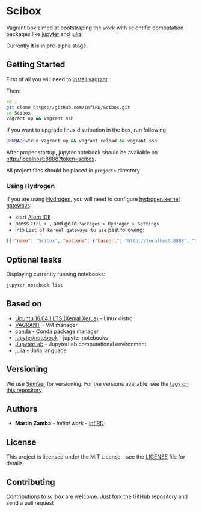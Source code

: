 # Scibox

Vagrant box aimed at bootstraping the work with scientific computation packages
like [jupyter](http://jupyter.org/) and [julia](http://julialang.org/). 

Currently it is in pre-alpha stage.

## Getting Started

First of all you will need to [install vagrant](https://www.vagrantup.com/docs/installation/). 

Then:

```bash
cd ~
git clone https://github.com/infiRD/Scibox.git
cd Scibox
vagrant up && vagrant ssh
```

If you want to upgrade linux distribution in the box, run following:

```bash
UPGRADE=true vagrant up && vagrant reload && vagrant ssh
```

After proper startup, jupyter notebook should be available on [http://localhost:8888?token=scibox](http://localhost:8888?token=scibox).

All project files should be placed in `projects` directory

### Using Hydrogen

If you are using [Hydrogen](https://github.com/nteract/hydrogen), you will need to configure [hydrogen kernel gateways](https://github.com/nteract/hydrogen#remote-kernels-via-kernel-gateways):
 - start [Atom IDE](https://atom.io/)
 - press `Ctrl + ,` and go to `Packages > Hydrogen > Settings`
 - into `List of kernel gateways to use` past following: 

```json
[{ "name": "Scibox", "options": {"baseUrl": "http://localhost:8888", "token": "scibox" }}]
```

## Optional tasks

Displaying currently running notebooks:

```bash
jupyter notebook list
```

## Based on

* [Ubuntu 16.04.1 LTS (Xenial Xerus)](http://releases.ubuntu.com/16.04/) - Linux distro
* [VAGRANT](https://www.vagrantup.com/) - VM manager
* [conda](https://github.com/conda/conda) - Conda package manager
* [jupyter/notebook](https://github.com/jupyter/notebook) - jupyter notebooks
* [JupyterLab](https://github.com/jupyter/notebook) - JupyterLab computational environment
* [julia](https://github.com/JuliaLang/julia) - Julia language

## Versioning

We use [SemVer](http://semver.org/) for versioning. For the versions available, see the [tags on this repository](https://github.com/infiRD/Scibox/tags)

## Authors

* **Martin Zamba** - *Initial work* - [infiRD](https://github.com/infiRD)

## License

This project is licensed under the MIT License - see the [LICENSE](LICENSE) file for details

## Contributing

Contributions to scibox are welcome. Just fork the GitHub repository and send a pull request
